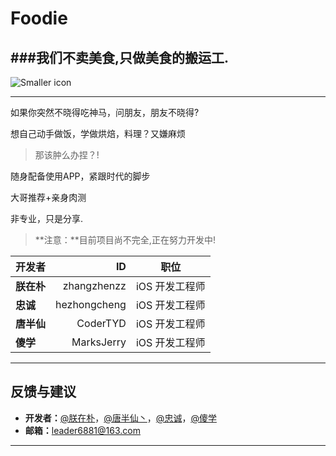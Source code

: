 # Foodie

###我们不卖美食,只做美食的搬运工.
---
![Smaller icon](http://pic.58pic.com/58pic/13/85/26/79M58PICFtT_1024.jpg "Title here")

---




如果你突然不晓得吃神马，问朋友，朋友不晓得?

想自己动手做饭，学做烘焙，料理？又嫌麻烦

> 那该肿么办捏？!

随身配备使用APP，紧跟时代的脚步

大哥推荐+亲身肉测

非专业，只是分享.


> **注意：**目前项目尚不完全,正在努力开发中!




| 开发者 | ID | 职位 |
| :-------- | --------:| :--: |
| **朕在朴**| zhangzhenzz  | iOS 开发工程师 |
| **忠诚**   | hezhongcheng | iOS 开发工程师  |
| **唐半仙** | CoderTYD     | iOS 开发工程师 |
| **傻学**   | MarksJerry   | iOS 开发工程师  |


---
## 反馈与建议
- **开发者：**[@朕在朴](http://www.jianshu.com/users/a8a031000319/latest_articles)，[@唐半仙丶](http://www.jianshu.com/users/a8a031000319/latest_articles)，[@忠诚](http://www.jianshu.com/users/a8a031000319/latest_articles)，[@傻学](http://www.jianshu.com/users/a8a031000319/latest_articles)
- **邮箱：**<leader6881@163.com>












---



